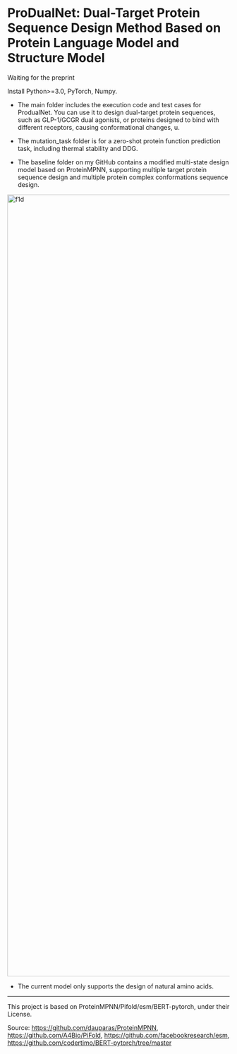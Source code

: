 # ProDualNet: Dual-Target Protein Sequence Design Method Based on Protein Language Model and Structure Model

Waiting for the preprint 

Install Python>=3.0, PyTorch, Numpy.

- The main folder includes the execution code and test cases for ProdualNet. You can use it to design dual-target protein sequences, such as GLP-1/GCGR dual agonists, or proteins designed to bind with different receptors, causing conformational changes, u. 

- The mutation_task folder is for a zero-shot protein function prediction task, including thermal stability and DDG.

- The baseline folder on my GitHub contains a modified multi-state design model based on ProteinMPNN, supporting multiple target protein sequence design and multiple protein complex conformations sequence design.

<img width="1773" alt="f1d" src="https://github.com/user-attachments/assets/c74fca2a-3af3-430f-a866-24b0913beaf0" />

- The current model only supports the design of natural amino acids.

--------------------------------------------------------------------------------

This project is based on ProteinMPNN/Pifold/esm/BERT-pytorch, under their License.

Source: https://github.com/dauparas/ProteinMPNN, https://github.com/A4Bio/PiFold, https://github.com/facebookresearch/esm, 
https://github.com/codertimo/BERT-pytorch/tree/master
